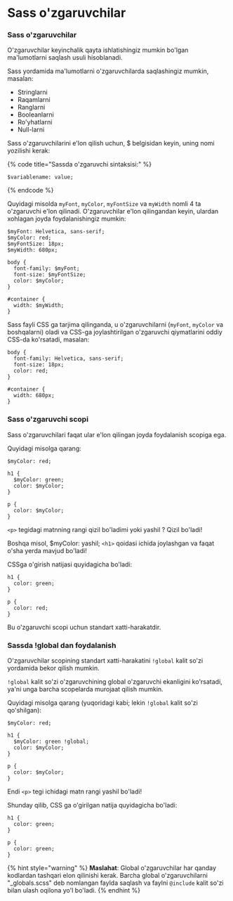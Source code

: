 # Sass o'zgaruvchilar

### Sass o'zgaruvchilar <a href="#sass-ozgaruvchilar" id="sass-ozgaruvchilar"></a>

O'zgaruvchilar keyinchalik qayta ishlatishingiz mumkin bo'lgan ma'lumotlarni saqlash usuli hisoblanadi.

Sass yordamida ma'lumotlarni o'zgaruvchilarda saqlashingiz mumkin, masalan:

* Stringlarni
* Raqamlarni
* Ranglarni
* Booleanlarni
* Ro'yhatlarni
* Null-larni

Sass o'zgaruvchilarini e'lon qilish uchun, $ belgisidan keyin, uning nomi yozilishi kerak:

{% code title="Sassda o'zgaruvchi sintaksisi:" %}
```
$variablename: value;
```
{% endcode %}

Quyidagi misolda `myFont`, `myColor`, `myFontSize` va `myWidth` nomli 4 ta o'zgaruvchi e'lon qilinadi. O'zgaruvchilar e'lon qilingandan keyin, ulardan xohlagan joyda foydalanishingiz mumkin:

```
$myFont: Helvetica, sans-serif;
$myColor: red;
$myFontSize: 18px;
$myWidth: 680px;

body {
  font-family: $myFont;
  font-size: $myFontSize;
  color: $myColor;
}

#container {
  width: $myWidth;
}
```

Sass fayli CSS ga tarjima qilinganda, u o'zgaruvchilarni (`myFont`, `myColor` va boshqalarni) oladi va CSS-ga joylashtirilgan o'zgaruvchi qiymatlarini oddiy CSS-da ko'rsatadi, masalan:

```
body {
  font-family: Helvetica, sans-serif;
  font-size: 18px;
  color: red;
}

#container {
  width: 680px;
}
```

### Sass o'zgaruvchi scopi <a href="#sass-ozgaruvchan-doirasi" id="sass-ozgaruvchan-doirasi"></a>

Sass o'zgaruvchilari faqat ular e'lon qilingan joyda foydalanish scopiga ega.

Quyidagi misolga qarang:

```
$myColor: red;

h1 {
  $myColor: green;
  color: $myColor;
}

p {
  color: $myColor;
}
```

`<p>` tegidagi matnning rangi qizil bo'ladimi yoki yashil ? Qizil bo'ladi!

Boshqa misol, $myColor: yashil; `<h1>` qoidasi ichida joylashgan va faqat o'sha yerda mavjud bo'ladi!

CSSga o'girish natijasi quyidagicha bo'ladi:

```
h1 {
  color: green;
}

p {
  color: red;
}
```

Bu o'zgaruvchi scopi uchun standart xatti-harakatdir.

### Sassda !global dan foydalanish <a href="#sass-global-dan-foydalanish" id="sass-global-dan-foydalanish"></a>

O'zgaruvchilar scopining standart xatti-harakatini `!global` kalit so'zi yordamida bekor qilish mumkin.

`!global` kalit so'zi o'zgaruvchining global o'zgaruvchi ekanligini ko'rsatadi, ya'ni unga barcha scopelarda murojaat qilish mumkin.

Quyidagi misolga qarang (yuqoridagi kabi; lekin `!global` kalit so'zi qo'shilgan):

```
$myColor: red;

h1 {
  $myColor: green !global;
  color: $myColor;
}

p {
  color: $myColor;
}
```

Endi `<p>` tegi ichidagi matn rangi yashil bo'ladi!

Shunday qilib, CSS ga o'girilgan natija quyidagicha bo'ladi:

```
h1 {
  color: green;
}

p {
  color: green;
}
```

{% hint style="warning" %}
**Maslahat**: Global o'zgaruvchilar har qanday kodlardan tashqari elon qilinishi kerak. Barcha global o'zgaruvchilarni "\_globals.scss" deb nomlangan faylda saqlash va faylni `@include` kalit so'zi bilan ulash oqilona yo'l bo'ladi.
{% endhint %}
